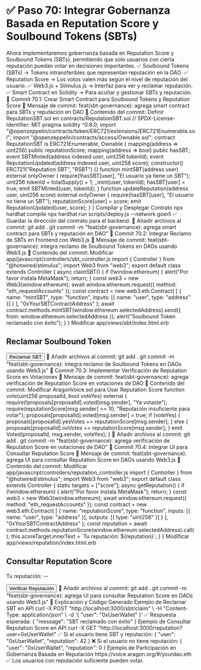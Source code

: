 # ✅ Paso 70: Integrar Gobernanza Basada en Reputation Score y Soulbound Tokens (SBTs)

Ahora implementaremos gobernanza basada en Reputation Score y Soulbound Tokens (SBTs), permitiendo que solo usuarios con cierta reputación puedan votar en decisiones importantes.
✅ Soulbound Tokens (SBTs) → Tokens intransferibles que representan reputación en la DAO.
✅ Reputation Score → Los votos valen más según el nivel de reputación del usuario.
✅ Web3.js + Stimulus.js → Interfaz para ver y reclamar reputación.
✅ Smart Contract en Solidity → Para acuñar y gestionar SBTs y reputación.
📌 Commit 70.1: Crear Smart Contract para Soulbound Tokens y Reputation Score
🔹 Mensaje de commit:
feat(sbt-governance): agrega smart contract para SBTs y reputación en DAO
🔹 Contenido del commit:
Definir ReputationSBT.sol en contracts/ReputationSBT.sol
// SPDX-License-Identifier: MIT
pragma solidity ^0.8.0;
import "@openzeppelin/contracts/token/ERC721/extensions/ERC721Enumerable.sol";
import "@openzeppelin/contracts/access/Ownable.sol";
contract ReputationSBT is ERC721Enumerable, Ownable {
    mapping(address => uint256) public reputationScore;
    mapping(address => bool) public hasSBT;
    event SBTMinted(address indexed user, uint256 tokenId);
    event ReputationUpdated(address indexed user, uint256 score);
    constructor() ERC721("Reputation SBT", "RSBT") {}
    function mintSBT(address user) external onlyOwner {
        require(!hasSBT[user], "El usuario ya tiene un SBT");
        uint256 tokenId = totalSupply() + 1;
        _mint(user, tokenId);
        hasSBT[user] = true;
        emit SBTMinted(user, tokenId);
    }
    function updateReputation(address user, uint256 score) external onlyOwner {
        require(hasSBT[user], "El usuario no tiene un SBT");
        reputationScore[user] = score;
        emit ReputationUpdated(user, score);
    }
}
Compilar y Desplegar Contrato
npx hardhat compile
npx hardhat run scripts/deploy.js --network goerli
✅ Guardar la dirección del contrato para el backend.
🔹 Añadir archivos al commit:
git add .
git commit -m "feat(sbt-governance): agrega smart contract para SBTs y reputación en DAO"
📌 Commit 70.2: Integrar Reclamo de SBTs en Frontend con Web3.js
🔹 Mensaje de commit:
feat(sbt-governance): integra reclamo de Soulbound Tokens en DAOs usando Web3.js
🔹 Contenido del commit:
Modificar app/javascript/controllers/sbt_controller.js
import { Controller } from "@hotwired/stimulus";
import Web3 from "web3";
export default class extends Controller {
  async claimSBT() {
    if (!window.ethereum) {
      alert("Por favor instala MetaMask");
      return;
    }
    const web3 = new Web3(window.ethereum);
    await window.ethereum.request({ method: "eth_requestAccounts" });
    const contract = new web3.eth.Contract(
      [
        { name: "mintSBT", type: "function", inputs: [{ name: "user", type: "address" }] }
      ],
      "0xYourSBTContractAddress"
    );
    await contract.methods.mintSBT(window.ethereum.selectedAddress).send({ from: window.ethereum.selectedAddress });
    alert("Soulbound Token reclamado con éxito");
  }
}
Modificar app/views/sbt/index.html.erb
<h2>Reclamar Soulbound Token</h2>
<button data-controller="sbt" data-action="click->sbt#claimSBT">
  Reclamar SBT
</button>
🔹 Añadir archivos al commit:
git add .
git commit -m "feat(sbt-governance): integra reclamo de Soulbound Tokens en DAOs usando Web3.js"
📌 Commit 70.3: Implementar Verificación de Reputation Score en Votaciones
🔹 Mensaje de commit:
feat(sbt-governance): agrega verificación de Reputation Score en votaciones de DAO
🔹 Contenido del commit:
Modificar AragonVoice.sol para Usar Reputation Score
function vote(uint256 proposalId, bool voteYes) external {
    require(!proposals[proposalId].voted[msg.sender], "Ya votaste");
    require(reputationScore[msg.sender] >= 10, "Reputación insuficiente para votar");
    proposals[proposalId].voted[msg.sender] = true;
    if (voteYes) {
        proposals[proposalId].yesVotes += reputationScore[msg.sender];
    } else {
        proposals[proposalId].noVotes += reputationScore[msg.sender];
    }
    emit Voted(proposalId, msg.sender, voteYes);
}
🔹 Añadir archivos al commit:
git add .
git commit -m "feat(sbt-governance): agrega verificación de Reputation Score en votaciones de DAO"
📌 Commit 70.4: Integrar UI para Consultar Reputation Score
🔹 Mensaje de commit:
feat(sbt-governance): agrega UI para consultar Reputation Score en DAOs usando Web3.js
🔹 Contenido del commit:
Modificar app/javascript/controllers/reputation_controller.js
import { Controller } from "@hotwired/stimulus";
import Web3 from "web3";
export default class extends Controller {
  static targets = ["score"];
  async getReputation() {
    if (!window.ethereum) {
      alert("Por favor instala MetaMask");
      return;
    }
    const web3 = new Web3(window.ethereum);
    await window.ethereum.request({ method: "eth_requestAccounts" });
    const contract = new web3.eth.Contract(
      [
        { name: "reputationScore", type: "function", inputs: [{ name: "user", type: "address" }], outputs: [{ type: "uint256" }] }
      ],
      "0xYourSBTContractAddress"
    );
    const reputation = await contract.methods.reputationScore(window.ethereum.selectedAddress).call();
    this.scoreTarget.innerText = `Tu reputación: ${reputation}`;
  }
}
Modificar app/views/reputation/index.html.erb
<h2>Consultar Reputation Score</h2>
<p data-reputation-target="score">Tu reputación: --</p>
<button data-controller="reputation" data-action="click->reputation#getReputation">
  Verificar Reputación
</button>
🔹 Añadir archivos al commit:
git add .
git commit -m "feat(sbt-governance): agrega UI para consultar Reputation Score en DAOs usando Web3.js"
📝 Explicación y Código Generado
Ejemplo de Reclamar SBT en API
curl -X POST "http://localhost:3000/sbt/claim" \
  -H "Content-Type: application/json" \
  -d '{ "user": "0xUserWallet" }'
✅ Respuesta esperada:
{ "message": "SBT reclamado con éxito" }
Ejemplo de Consultar Reputation Score en API
curl -X GET "http://localhost:3000/reputation?user=0xUserWallet"
✅ Si el usuario tiene SBT y reputación:
{ "user": "0xUserWallet", "reputation": 42 }
❌ Si el usuario no tiene reputación:
{ "user": "0xUserWallet", "reputation": 0 }
Ejemplo de Participación en Gobernanza Basada en Reputación
https://voice.aragon.org/#/yourdao.eth
✅ Los usuarios con reputación suficiente pueden votar.
